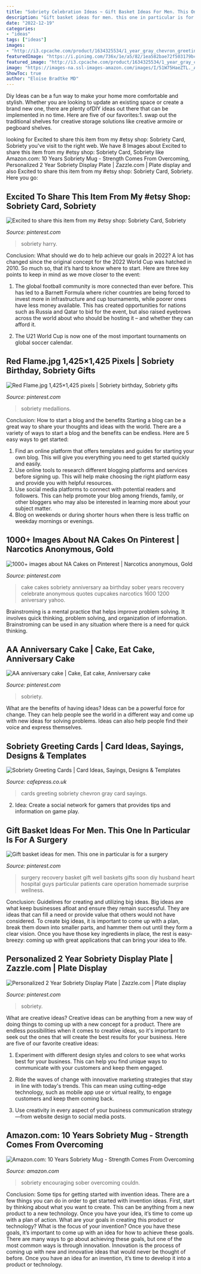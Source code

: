 ```yaml
---
title: "Sobriety Celebration Ideas ~ Gift Basket Ideas For Men. This One In Particular Is For A Surgery"
description: "Gift basket ideas for men. this one in particular is for a surgery"
date: "2022-12-19"
categories:
- "ideas"
tags: ["ideas"]
images:
- "http://i3.cpcache.com/product/1634325534/1_year_gray_chevron_greeting_cards.jpg?width=750&amp;height=750&amp;Filters=[{&quot;name&quot;:&quot;background&quot;,&quot;value&quot;:&quot;F2F2F2&quot;,&quot;sequence&quot;:2}]"
featuredImage: "https://i.pinimg.com/736x/1e/a5/82/1ea582bae72f503179bcd11d02028d22.jpg"
featured_image: "http://i3.cpcache.com/product/1634325534/1_year_gray_chevron_greeting_cards.jpg?width=750&amp;height=750&amp;Filters=[{&quot;name&quot;:&quot;background&quot;,&quot;value&quot;:&quot;F2F2F2&quot;,&quot;sequence&quot;:2}]"
image: "https://images-na.ssl-images-amazon.com/images/I/51W75HaeZTL._AC_SL1200_.jpg"
ShowToc: true
author: "Eloise Bradtke MD"
---
```



Diy Ideas can be a fun way to make your home more comfortable and stylish. Whether you are looking to update an existing space or create a brand new one, there are plenty ofDIY ideas out there that can be implemented in no time. Here are five of our favorites:1. swap out the traditional shelves for creative storage solutions like creative armoire or pegboard shelves.
	

		
looking for Excited to share this item from my #etsy shop: Sobriety Card, Sobriety you've visit to the right web. We have 8 Images about Excited to share this item from my #etsy shop: Sobriety Card, Sobriety like Amazon.com: 10 Years Sobriety Mug - Strength Comes From Overcoming, Personalized 2 Year Sobriety Display Plate | Zazzle.com | Plate display and also Excited to share this item from my #etsy shop: Sobriety Card, Sobriety. Here you go:
		
    
## Excited To Share This Item From My #etsy Shop: Sobriety Card, Sobriety

<img loading=lazy src="https://i.pinimg.com/originals/37/ee/c3/37eec3c94cdaa0e49982fbd616a5f3ff.jpg" onerror="this.onerror=null;this.src='https://tse1.mm.bing.net/th?id=OIP.kkGMmCM19JzQoX05kijJMgHaHa&amp;pid=15.1';" alt="Excited to share this item from my #etsy shop: Sobriety Card, Sobriety">

_Source: pinterest.com_

>sobriety harry. 

	

Conclusion: What should we do to help achieve our goals in 2022?
A lot has changed since the original concept for the 2022 World Cup was hatched in 2010. So much so, that it’s hard to know where to start. Here are three key points to keep in mind as we move closer to the event:
1. The global football community is more connected than ever before. This has led to a Barnett Formula where richer countries are being forced to invest more in infrastructure and cup tournaments, while poorer ones have less money available. This has created opportunities for nations such as Russia and Qatar to bid for the event, but also raised eyebrows across the world about who should be hosting it – and whether they can afford it.

2. The U21 World Cup is now one of the most important tournaments on global soccer calendar.

    
## Red Flame.jpg 1,425×1,425 Pixels | Sobriety Birthday, Sobriety Gifts

<img loading=lazy src="https://i.pinimg.com/originals/ce/40/3d/ce403d49cf07dd14cbfba0a25c583f26.jpg" onerror="this.onerror=null;this.src='https://tse3.mm.bing.net/th?id=OIP.IpdMADq58rfhaTbnmb1uMQHaHa&amp;pid=15.1';" alt="Red Flame.jpg 1,425×1,425 pixels | Sobriety birthday, Sobriety gifts">

_Source: pinterest.com_

>sobriety medallions. 

	

Conclusion: How to start a blog and the benefits
Starting a blog can be a great way to share your thoughts and ideas with the world. There are a variety of ways to start a blog and the benefits can be endless. Here are 5 easy ways to get started:
1. Find an online platform that offers templates and guides for starting your own blog. This will give you everything you need to get started quickly and easily.
2. Use online tools to research different blogging platforms and services before signing up. This will help make choosing the right platform easy and provide you with helpful resources.
3. Use social media platforms to connect with potential readers and followers. This can help promote your blog among friends, family, or other bloggers who may also be interested in learning more about your subject matter.
4. Blog on weekends or during shorter hours when there is less traffic on weekday mornings or evenings.

    
## 1000+ Images About NA Cakes On Pinterest | Narcotics Anonymous, Gold

<img loading=lazy src="https://s-media-cache-ak0.pinimg.com/736x/09/3e/96/093e9628afbcabd8a44aad7e7d269d6b.jpg" onerror="this.onerror=null;this.src='https://tse3.mm.bing.net/th?id=OIP.JTpoqXswlexGKVd76iXgCAHaJ3&amp;pid=15.1';" alt="1000+ images about NA Cakes on Pinterest | Narcotics anonymous, Gold">

_Source: pinterest.com_

>cake cakes sobriety anniversary aa birthday sober years recovery celebrate anonymous quotes cupcakes narcotics 1600 1200 aniversary yahoo. 

	

Brainstroming is a mental practice that helps improve problem solving. It involves quick thinking, problem solving, and organization of information. Brainstroming can be used in any situation where there is a need for quick thinking.

    
## AA Anniversary Cake | Cake, Eat Cake, Anniversary Cake

<img loading=lazy src="https://i.pinimg.com/originals/f3/2b/9a/f32b9a99a512fd17f4bee4785c7142af.jpg" onerror="this.onerror=null;this.src='https://tse3.mm.bing.net/th?id=OIP.2joeWv6v0oTpojYKxK4yGwHaFj&amp;pid=15.1';" alt="AA anniversary cake | Cake, Eat cake, Anniversary cake">

_Source: pinterest.com_

>sobriety. 

	

What are the benefits of having ideas?
Ideas can be a powerful force for change. They can help people see the world in a different way and come up with new ideas for solving problems. Ideas can also help people find their voice and express themselves.

    
## Sobriety Greeting Cards | Card Ideas, Sayings, Designs &amp; Templates

<img loading=lazy src="http://i3.cpcache.com/product/1634325534/1_year_gray_chevron_greeting_cards.jpg?width=750&amp;height=750&amp;Filters=[&quot;name&quot;:&quot;background&quot;,&quot;value&quot;:&quot;F2F2F2&quot;,&quot;sequence&quot;:2]" onerror="this.onerror=null;this.src='https://tse4.mm.bing.net/th?id=OIP.L3B2YNaWd_WLazjqvzFJeQHaHa&amp;pid=15.1';" alt="Sobriety Greeting Cards | Card Ideas, Sayings, Designs &amp; Templates">

_Source: cafepress.co.uk_

>cards greeting sobriety chevron gray card sayings. 

	

2. Idea: Create a social network for gamers that provides tips and information on game play.

    
## Gift Basket Ideas For Men. This One In Particular Is For A Surgery

<img loading=lazy src="https://s-media-cache-ak0.pinimg.com/originals/09/76/2a/09762ac0bc6ee335e40e01c84ab3af71.jpg" onerror="this.onerror=null;this.src='https://tse2.mm.bing.net/th?id=OIP.A88ysF1iiW3zteI6LJ2NJwHaHa&amp;pid=15.1';" alt="Gift basket ideas for men. This one in particular is for a surgery">

_Source: pinterest.com_

>surgery recovery basket gift well baskets gifts soon diy husband heart hospital guys particular patients care operation homemade surprise wellness. 

	

Conclusion: Guidelines for creating and utilizing big ideas.
Big ideas are what keep businesses afloat and ensure they remain successful. They are ideas that can fill a need or provide value that others would not have considered. To create big ideas, it is important to come up with a plan, break them down into smaller parts, and hammer them out until they form a clear vision. Once you have those key ingredients in place, the rest is easy- breezy: coming up with great applications that can bring your idea to life.

    
## Personalized 2 Year Sobriety Display Plate | Zazzle.com | Plate Display

<img loading=lazy src="https://i.pinimg.com/736x/1e/a5/82/1ea582bae72f503179bcd11d02028d22.jpg" onerror="this.onerror=null;this.src='https://tse1.mm.bing.net/th?id=OIP.Cj6QARc2MAATELauiR7iwgHaHa&amp;pid=15.1';" alt="Personalized 2 Year Sobriety Display Plate | Zazzle.com | Plate display">

_Source: pinterest.com_

>sobriety. 

	

What are creative ideas?
Creative ideas can be anything from a new way of doing things to coming up with a new concept for a product. There are endless possibilities when it comes to creative ideas, so it's important to seek out the ones that will create the best results for your business. Here are five of our favorite creative ideas: 
1. Experiment with different design styles and colors to see what works best for your business. This can help you find unique ways to communicate with your customers and keep them engaged.

2. Ride the waves of change with innovative marketing strategies that stay in line with today's trends. This can mean using cutting-edge technology, such as mobile app use or virtual reality, to engage customers and keep them coming back. 

3. Use creativity in every aspect of your business communication strategy—from website design to social media posts.

    
## Amazon.com: 10 Years Sobriety Mug - Strength Comes From Overcoming

<img loading=lazy src="https://images-na.ssl-images-amazon.com/images/I/51W75HaeZTL._AC_SL1200_.jpg" onerror="this.onerror=null;this.src='https://tse3.mm.bing.net/th?id=OIP.AcNDfvJWxRgTy53tBM1TLAHaGu&amp;pid=15.1';" alt="Amazon.com: 10 Years Sobriety Mug - Strength Comes From Overcoming">

_Source: amazon.com_

>sobriety encouraging sober overcoming couldn. 

	

Conclusion: Some tips for getting started with invention ideas.
There are a few things you can do in order to get started with invention ideas. First, start by thinking about what you want to create. This can be anything from a new product to a new technology. Once you have your idea, it’s time to come up with a plan of action. What are your goals in creating this product or technology? What is the focus of your invention? Once you have these goals, it’s important to come up with an idea for how to achieve these goals. There are many ways to go about achieving these goals, but one of the most common ways is through innovation. Innovation is the process of coming up with new and innovative ideas that would never be thought of before. Once you have an idea for an invention, it’s time to develop it into a product or technology.

